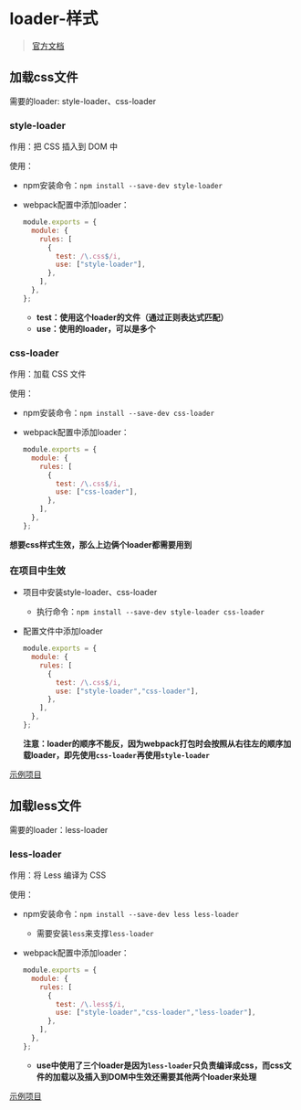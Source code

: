 # loader-样式

> [官方文档](./https://webpack.docschina.org/loaders/#styling)

## 加载css文件

需要的loader: style-loader、css-loader

### style-loader

作用：把 CSS 插入到 DOM 中

使用：

- npm安装命令：`npm install --save-dev style-loader`

- webpack配置中添加loader：

  ```js
  module.exports = {
    module: {
      rules: [
        {
          test: /\.css$/i,
          use: ["style-loader"],
        },
      ],
    },
  };
  ```

  - **test：使用这个loader的文件（通过正则表达式匹配）**
  - **use：使用的loader，可以是多个**

### css-loader

作用：加载 CSS 文件

使用：

- npm安装命令：`npm install --save-dev css-loader`

- webpack配置中添加loader：

  ```js
  module.exports = {
    module: {
      rules: [
        {
          test: /\.css$/i,
          use: ["css-loader"],
        },
      ],
    },
  };
  ```

**想要css样式生效，那么上边俩个loader都需要用到**

### 在项目中生效

- 项目中安装style-loader、css-loader

  - 执行命令：`npm install --save-dev style-loader css-loader `

- 配置文件中添加loader

  ```js
  module.exports = {
    module: {
      rules: [
        {
          test: /\.css$/i,
          use: ["style-loader","css-loader"],
        },
      ],
    },
  };
  ```

  **注意：loader的顺序不能反，因为webpack打包时会按照从右往左的顺序加载loader，即先使用`css-loader`再使用`style-loader`**

[示例项目](./32-loader-css-demo)

## 加载less文件

需要的loader：less-loader

### less-loader

作用：将 Less 编译为 CSS 

使用：

- npm安装命令：`npm install --save-dev less less-loader`

  - 需要安装`less`来支撑`less-loader`

- webpack配置中添加loader：

  ```js
  module.exports = {
    module: {
      rules: [
        {
          test: /\.less$/i,
          use: ["style-loader","css-loader","less-loader"],
        },
      ],
    },
  };
  ```

  - **use中使用了三个loader是因为`less-loader`只负责编译成css，而css文件的加载以及插入到DOM中生效还需要其他两个loader来处理**

[示例项目](./32-loader-less-demo)